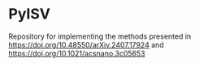 # PyISV
Repository for implementing the methods presented in https://doi.org/10.48550/arXiv.2407.17924 and  https://doi.org/10.1021/acsnano.3c05653 
